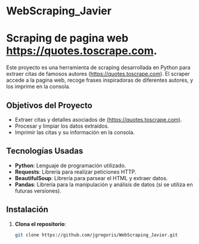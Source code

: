 # WebScraping_Javier
# Scraping de pagina web https://quotes.toscrape.com.

Este proyecto es una herramienta de scraping desarrollada en Python para extraer citas de famosos autores (https://quotes.toscrape.com). El scraper accede a la pagina web, recoge frases inspiradoras de diferentes autores, y los imprime en la consola.

## Objetivos del Proyecto

- Extraer citas y detalles asociados de [(https://quotes.toscrape.com)](https://quotes.toscrape.com).
- Procesar y limpiar los datos extraídos.
- Imprimir las citas y su información en la consola.

## Tecnologías Usadas

- **Python**: Lenguaje de programación utilizado.
- **Requests**: Librería para realizar peticiones HTTP.
- **BeautifulSoup**: Librería para parsear el HTML y extraer datos.
- **Pandas**: Librería para la manipulación y análisis de datos (si se utiliza en futuras versiones).

## Instalación

1. **Clona el repositorio**:
   ```bash
   git clone https://github.com/jgregoris/WebScraping_Javier.git
